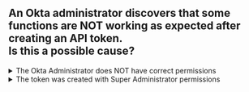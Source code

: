 ## An Okta administrator discovers that some functions are NOT working as expected after creating an API token.<br>Is this a possible cause?

<details>
  <summary>The Okta Administrator does NOT have correct permissions</summary>
<p>
  Yes
</p>
</details>


<details>
  <summary>The token was created with Super Administrator permissions</summary>
<p>
  No
</p>
</details>
